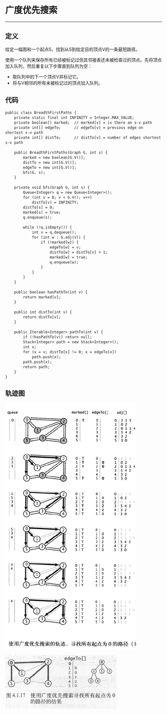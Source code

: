 # 广度优先搜索

---

## 定义

给定一幅图和一个起点S，找到从S到给定目的顶点V的一条最短路径。

使用一个队列来保存所有已经被标记过但其邻接表还未被检查过的顶点。先将顶点加入队列，然后重复以下步骤直到队列为空：

* 取队列中的下一个顶点V并标记它。
* 将与V相邻的所有未被标记过的顶点加入队列。

## 代码

```
public class BreadthFirstPaths {
    private static final int INFINITY = Integer.MAX_VALUE;
    private boolean[] marked;  // marked[v] = is there an s-v path
    private int[] edgeTo;      // edgeTo[v] = previous edge on shortest s-v path
    private int[] distTo;      // distTo[v] = number of edges shortest s-v path

    public BreadthFirstPaths(Graph G, int s) {
        marked = new boolean[G.V()];
        distTo = new int[G.V()];
        edgeTo = new int[G.V()];
        bfs(G, s);
    }

    private void bfs(Graph G, int s) {
        Queue<Integer> q = new Queue<Integer>();
        for (int v = 0; v < G.V(); v++)
            distTo[v] = INFINITY;
        distTo[s] = 0;
        marked[s] = true;
        q.enqueue(s);

        while (!q.isEmpty()) {
            int v = q.dequeue();
            for (int w : G.adj(v)) {
                if (!marked[w]) {
                    edgeTo[w] = v;
                    distTo[w] = distTo[v] + 1;
                    marked[w] = true;
                    q.enqueue(w);
                }
            }
        }
    }

    public boolean hasPathTo(int v) {
        return marked[v];
    }

    public int distTo(int v) {
        return distTo[v];
    }

    public Iterable<Integer> pathTo(int v) {
        if (!hasPathTo(v)) return null;
        Stack<Integer> path = new Stack<Integer>();
        int x;
        for (x = v; distTo[x] != 0; x = edgeTo[x])
            path.push(x);
        path.push(x);
        return path;
    }
}
```

## 轨迹图

![](/assets/graph/breadthFirstSearch_trace1.png)

![](/assets/graph/breadthFirstSearch_trace2.png)

